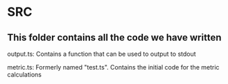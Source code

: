 <h1>SRC</h1>

<h2>This folder contains all the code we have written</h2>

<p>output.ts: Contains a function that can be used to output to stdout</p>
<p>metric.ts: Formerly named "test.ts". Contains the initial code for the metric calculations</p>
